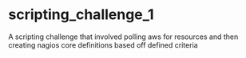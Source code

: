 # scripting_challenge_1
A scripting challenge that involved polling aws for resources and then creating nagios core definitions based off defined criteria
